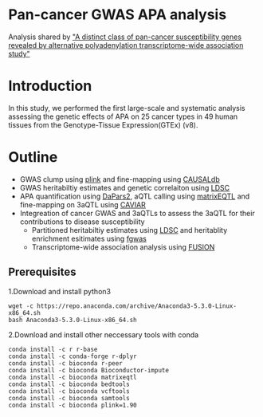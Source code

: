 # Pan-cancer GWAS APA analysis
Analysis shared by ["A distinct class of pan-cancer susceptibility genes revealed by alternative polyadenylation transcriptome-wide association study"](https://medrxiv.org/cgi/content/short/2023.02.28.23286554v1)
# Introduction
In this study, we performed the first large-scale and systematic analysis assessing the genetic effects of APA on 25 cancer types in 49 human tissues from the Genotype-Tissue Expression(GTEx) (v8).
# Outline
* GWAS clump using [plink](https://www.cog-genomics.org/plink/) and fine-mapping using [CAUSALdb](https://github.com/mulinlab/CAUSALdb-finemapping-pip)
* GWAS heritabiltiy estimates and genetic correlaiton using [LDSC](https://github.com/bulik/ldsc)
* APA quantification using [DaPars2](https://github.com/3UTR/DaPars2), aQTL calling using [matrixEQTL](https://github.com/andreyshabalin/MatrixEQTL) and fine-mapping on 3aQTL using [CAVIAR](https://github.com/fhormoz/caviar)
* Integreation of cancer GWAS and 3aQTLs to assess the 3aQTL for their contributions to disease susceptibility
  * Partitioned heritabiltiy estimates using [LDSC](https://github.com/bulik/ldsc) and heritablity enrichment esitimates using [fgwas](https://github.com/joepickrell/fgwas)
  * Transcriptome-wide association analysis using [FUSION](http://gusevlab.org/projects/fusion/)
  
## Prerequisites
1.Download and install python3
```
wget -c https://repo.anaconda.com/archive/Anaconda3-5.3.0-Linux-x86_64.sh
bash Anaconda3-5.3.0-Linux-x86_64.sh
```
2.Download and install other neccessary tools with conda
```
conda install -c r r-base
conda install -c conda-forge r-dplyr
conda install -c bioconda r-peer
conda install -c bioconda Bioconductor-impute
conda install -c bioconda matrixeqtl
conda install -c bioconda bedtools
conda install -c bioconda vcftools
conda install -c bioconda samtools
conda install -c bioconda plink=1.90
```
